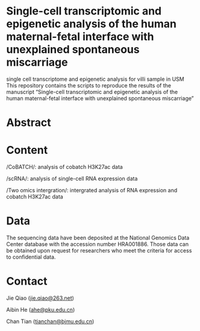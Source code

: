 # Single-cell transcriptomic and epigenetic analysis of the human maternal-fetal interface with unexplained spontaneous miscarriage 
single cell transcriptome and epigenetic analysis  for villi sample in USM
This repository contains the scripts to reproduce the results of the manuscript “Single-cell transcriptomic and epigenetic analysis of the human maternal-fetal interface with unexplained spontaneous miscarriage”

Abstract
========

Content
=======
/CoBATCH/: analysis of cobatch H3K27ac data

/scRNA/: analysis of single-cell RNA expression data

/Two omics intergration/: intergrated analysis of RNA expression and cobatch H3K27ac data

Data
======
The sequencing data have been deposited at the National Genomics Data Center database with the accession number HRA001886. 
Those data can be obtained upon request for researchers who meet the criteria for access to confidential data.

Contact
=======
Jie Qiao (jie.qiao@263.net)

Aibin He (ahe@pku.edu.cn)

Chan Tian (tianchan@bjmu.edu.cn)
